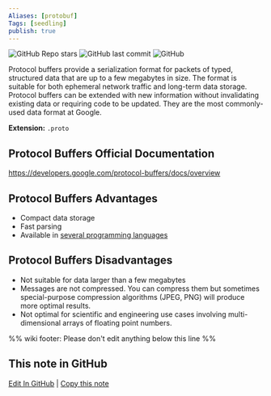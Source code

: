 ```yaml
---
Aliases: [protobuf]
Tags: [seedling]
publish: true
---
```


![GitHub Repo stars](https://img.shields.io/github/stars/protocolbuffers/protobuf?style=social) ![GitHub last commit](https://img.shields.io/github/last-commit/protocolbuffers/protobuf) ![GitHub](https://img.shields.io/github/license/protocolbuffers/protobuf)

Protocol buffers provide a serialization format for packets of typed, structured data that are up to a few megabytes in size. The format is suitable for both ephemeral network traffic and long-term data storage. Protocol buffers can be extended with new information without invalidating existing data or requiring code to be updated. They are the most commonly-used data format at Google.

**Extension:** `.proto`

## Protocol Buffers Official Documentation

https://developers.google.com/protocol-buffers/docs/overview

## Protocol Buffers Advantages

- Compact data storage
- Fast parsing
- Available in [several programming languages](https://developers.google.com/protocol-buffers/docs/overview#cross-lang)

## Protocol Buffers Disadvantages

- Not suitable for data larger than a few megabytes
- Messages are not compressed. You can compress them but sometimes special-purpose compression algorithms (JPEG, PNG) will produce more optimal results.
- Not optimal for scientific and engineering use cases involving multi-dimensional arrays of floating point numbers.

%% wiki footer: Please don't edit anything below this line %%

## This note in GitHub

<span class="git-footer">[Edit In GitHub](https://github.dev/data-engineering-community/data-engineering-wiki/blob/main/Tools/File%20Formats/Protocol%20Buffers.md "git-hub-edit-note") | [Copy this note](https://raw.githubusercontent.com/data-engineering-community/data-engineering-wiki/main/Tools/File%20Formats/Protocol%20Buffers.md "git-hub-copy-note") </span>
